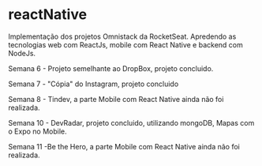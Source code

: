 # reactNative

Implementação dos projetos Omnistack da RocketSeat. Apredendo as tecnologias web com ReactJs, mobile com React Native e backend com NodeJs.

Semana 6 - Projeto semelhante ao DropBox, projeto concluido.

Semana 7 - "Cópia" do Instagram, projeto concluido

Semana 8 - Tindev, a parte Mobile com React Native ainda não foi realizada.

Semana 10 - DevRadar, projeto concluido, utilizando mongoDB, Mapas com o Expo no Mobile.

Semana 11 -Be the Hero, a parte Mobile com React Native ainda não foi realizada.
